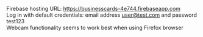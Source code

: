 Firebase hosting URL: https://businesscards-4e744.firebaseapp.com <br>
Log in with default credentials: email address user@test.com and password test123 <br>
Webcam functionality seems to work best when using Firefox browser
